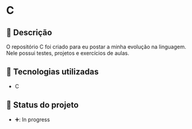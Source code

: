 # C

## :memo: Descrição
O repositório C foi criado para eu postar a minha evolução na linguagem.
Nele possui testes, projetos e exercícios de aulas.

## :wrench: Tecnologias utilizadas
* C

## :dart: Status do projeto
* ➕:  In progress
